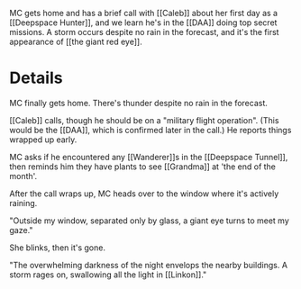 MC gets home and has a brief call with [[Caleb]] about her first day as a [[Deepspace Hunter]], and we learn he's in the [[DAA]] doing top secret missions. A storm occurs despite no rain in the forecast, and it's the first appearance of [[the giant red eye]].
# Details

MC finally gets home. There's thunder despite no rain in the forecast.

[[Caleb]] calls, though he should be on a "military flight operation". (This would be the [[DAA]], which is confirmed later in the call.) He reports things wrapped up early.

MC asks if he encountered any [[Wanderer]]s in the [[Deepspace Tunnel]], then reminds him they have plants to see [[Grandma]] at 'the end of the month'.

After the call wraps up, MC heads over to the window where it's actively raining.

"Outside my window, separated only by glass, a giant eye turns to meet my gaze."

She blinks, then it's gone.

"The overwhelming darkness of the night envelops the nearby buildings. A storm rages on, swallowing all the light in [[Linkon]]."